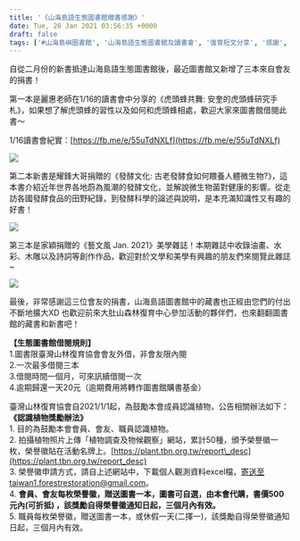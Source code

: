```yaml
---
title: '《山海島語生態圖書館贈書感謝》'
date: Tue, 26 Jan 2021 03:56:35 +0000
draft: false
tags: ['#山海島嶼圖書館', '山海島語生態圖書館及讀書會', '復育短文分享', '感謝', '捐書', '新書', '新書簡介']
---
```


自從二月份的新書抵達山海島語生態圖書館後，最近圖書館又新增了三本來自會友的捐書！

第一本是麗惠老師在1/16的讀書會中分享的《虎頭蜂共舞: 安奎的虎頭蜂研究手札》，如果想了解虎頭蜂的習性以及如何和虎頭蜂相處，歡迎大家來圖書館借閱此書～

1/16讀書會紀實：[https://fb.me/e/55uTdNXLf](https://fb.me/e/55uTdNXLf)

![](https://www.reforestation.tw/wp-content/uploads/2021/01/lo.png)

第二本新書是耀鋒大哥捐贈的《發酵文化: 古老發酵食如何餵養人體微生物?》，這本書介紹近年世界各地蔚為風潮的發酵文化，並解說微生物菌對健康的影響。從走訪各國發酵食品的田野紀錄，到發酵科學的論述與說明，是本充滿知識性又有趣的好書！

![](https://www.reforestation.tw/wp-content/uploads/2021/01/S__5472261.jpg)

第三本是家穎捐贈的《藝文風 Jan. 2021》美學雜誌！本期雜誌中收錄油畫、水彩、木雕以及詩詞等創作作品，歡迎對於文學和美學有興趣的朋友們來閱覽此雜誌~

![](https://www.reforestation.tw/wp-content/uploads/2021/01/lolo.png)

最後，非常感謝這三位會友的捐書，山海島語圖書館中的藏書也正經由您們的付出不斷地擴大XD 也歡迎前來大肚山森林復育中心參加活動的夥伴們，也來翻翻圖書館的藏書和新書吧！

**【生態圖書館借閱規則】**  
1.圖書限臺灣山林復育協會會友外借，非會友限內閱  
2.一次最多借閱三本  
3.借閱時間一個月，可來訊續借閱一次  
4.逾期歸還一天20元（逾期費用將轉作圖書館購書基金）

臺灣山林復育協會自2021/1/1起，為鼓勵本會成員認識植物，公告相關辦法如下：  
**《認識植物獎勵辦法》**  
1\. 目的為鼓勵本會會員、會友、職員認識植物。  
2\. 拍攝植物照片上傳「植物調查及物候觀察」網站，累計50種，頒予榮譽徽一枚，榮譽徽貼在活動名牌上。[https://plant.tbn.org.tw/report\_desc](https://plant.tbn.org.tw/report_desc)  
3\. 榮譽徽申請方式，請自上述網站中，下載個人觀測資料excel檔，寄送至taiwan1.forestrestoration@gmail.com。  
4. **會員、會友每枚榮譽徽，贈送圖書一本，圖書可自選，由本會代購，書價500元內(可折抵) ，該獎勵自得榮譽徽通知日起，三個月內有效。**  
5\. 職員每枚榮譽徽，贈送圖書一本，或休假一天(二擇一)，該獎勵自得榮譽徽通知日起，三個月內有效。